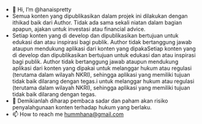 - 👋 Hi, I’m @hanaispretty
- Semua konten yang dipublikasikan dalam projek ini dilakukan dengan ithikad baik dari Author. Tidak ada sama sekali niatan dalam bagian apapun, ajakan untuk investasi atau financial advice.
- Setiap konten yang di develop dan dipublikasikan bertujuan untuk edukasi dan atau inspirasi bagi publik. Author tidak bertanggung jawab ataupun mendukung aplikasi dari konten yang dipakaSetiap konten yang di develop dan dipublikasikan bertujuan untuk edukasi dan atau inspirasi bagi publik. Author tidak bertanggung jawab ataupun mendukung aplikasi dari konten yang dipakai untuk melanggar hukum atau regulasi (terutama dalam wilayah NKRI), sehingga aplikasi yang memiliki tujuan tidak baik dilarang dengan tegas.i untuk melanggar hukum atau regulasi (terutama dalam wilayah NKRI), sehingga aplikasi yang memiliki tujuan tidak baik dilarang dengan tegas.
- 💞️ Demikianlah diharap pembaca sadar dan paham akan risiko penyalahgunaan konten terhadap hukum yang berlaku.
- 📫 How to reach me hummhana@gmail.com

 

  



<!---
hanaispretty/hanaispretty is a ✨ special ✨ repository because its `README.md` (this file) appears on your GitHub profile.
You can click the Preview link to take a look at your changes.
--->
